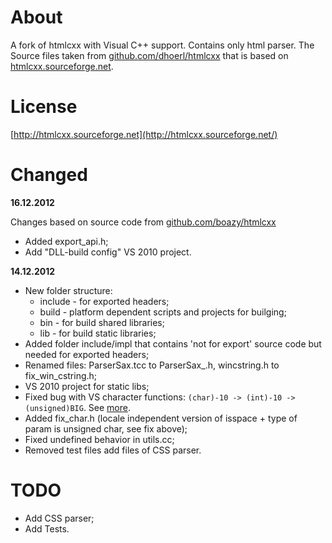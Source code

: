 # About

A fork of htmlcxx with Visual C++ support. Contains only html parser. The Source files taken from [github.com/dhoerl/htmlcxx](https://github.com/dhoerl/htmlcxx) that is based on [htmlcxx.sourceforge.net](http://htmlcxx.sourceforge.net/).

# License

[http://htmlcxx.sourceforge.net](http://htmlcxx.sourceforge.net/)

# Changed

**16.12.2012**

Changes based on source code from [github.com/boazy/htmlcxx](https://github.com/boazy/htmlcxx)

- Added export_api.h;
- Add "DLL-build config" VS 2010 project.

**14.12.2012**

- New folder structure:
	- include - for exported headers;
	- build - platform dependent scripts and projects for builging;
	- bin - for build shared libraries;
	- lib - for build static libraries;
- Added folder include/impl that contains 'not for export' source code but needed for exported headers;
- Renamed files: ParserSax.tcc to ParserSax\_.h, wincstring.h to fix\_win\_cstring.h;
- VS 2010 project for static libs;
- Fixed bug with VS character functions: `(char)-10 -> (int)-10 -> (unsigned)BIG`. See [more](http://connect.microsoft.com/VisualStudio/feedback/details/646050/prolem-with-chvalidator-in-ictype-c).
- Added fix\_char.h (locale independent version of isspace + type of param is unsigned char, see fix above);
- Fixed undefined behavior in utils.cc;
- Removed test files add files of CSS parser.

# TODO

- Add CSS parser;
- Add Tests.